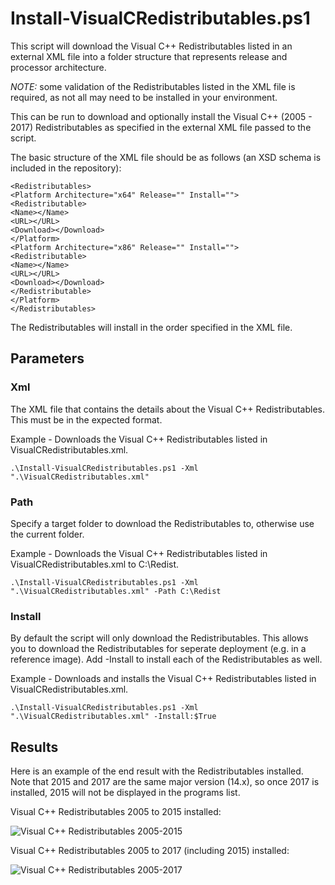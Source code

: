 # Install-VisualCRedistributables.ps1
This script will download the Visual C++ Redistributables listed in an external XML file into a folder structure that represents release and processor architecture.

*NOTE:* some validation of the Redistributables listed in the XML file is required, as not all may need to be installed in your environment.

This can be run to download and optionally install the Visual C++ (2005 - 2017) Redistributables as specified in the external XML file passed to the script.

The basic structure of the XML file should be as follows (an XSD schema is included in the repository):

    <Redistributables>
    <Platform Architecture="x64" Release="" Install="">
    <Redistributable>
    <Name></Name>
    <URL></URL>
    <Download></Download>
    </Platform>
    <Platform Architecture="x86" Release="" Install="">
    <Redistributable>
    <Name></Name>
    <URL></URL>
    <Download></Download>
    </Redistributable>
    </Platform>
    </Redistributables>

The Redistributables will install in the order specified in the XML file.

## Parameters
### Xml
The XML file that contains the details about the Visual C++ Redistributables. This must be in the expected format.

Example - Downloads the Visual C++ Redistributables listed in VisualCRedistributables.xml.

    .\Install-VisualCRedistributables.ps1 -Xml ".\VisualCRedistributables.xml"

### Path
Specify a target folder to download the Redistributables to, otherwise use the current folder.

Example - Downloads the Visual C++ Redistributables listed in VisualCRedistributables.xml to C:\Redist.

    .\Install-VisualCRedistributables.ps1 -Xml ".\VisualCRedistributables.xml" -Path C:\Redist


### Install
By default the script will only download the Redistributables. This allows you to download the Redistributables for seperate deployment (e.g. in a reference image). Add -Install to install each of the Redistributables as well.

Example - Downloads and installs the Visual C++ Redistributables listed in VisualCRedistributables.xml.

    .\Install-VisualCRedistributables.ps1 -Xml ".\VisualCRedistributables.xml" -Install:$True

## Results
Here is an example of the end result with the Redistributables installed. Note that 2015 and 2017 are the same major version (14.x), so once 2017 is installed, 2015 will not be displayed in the programs list.

Visual C++ Redistributables 2005 to 2015 installed:

![Visual C++ Redistributables 2005-2015](https://raw.githubusercontent.com/aaronparker/Install-VisualCRedistributables/master/images/2005-2015.PNG "Visual C++ Redistributables 2005-2015")

Visual C++ Redistributables 2005 to 2017 (including 2015) installed:

![Visual C++ Redistributables 2005-2017](https://raw.githubusercontent.com/aaronparker/Install-VisualCRedistributables/master/images/2005-2017.PNG "Visual C++ Redistributables 2005-2017")
